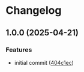 # Changelog

## 1.0.0 (2025-04-21)


### Features

* initial commit ([404c1ec](https://github.com/catppuccin-rfc/actions/commit/404c1ec984fd8397a7dd3cff49c834fee9aa3f5d))
